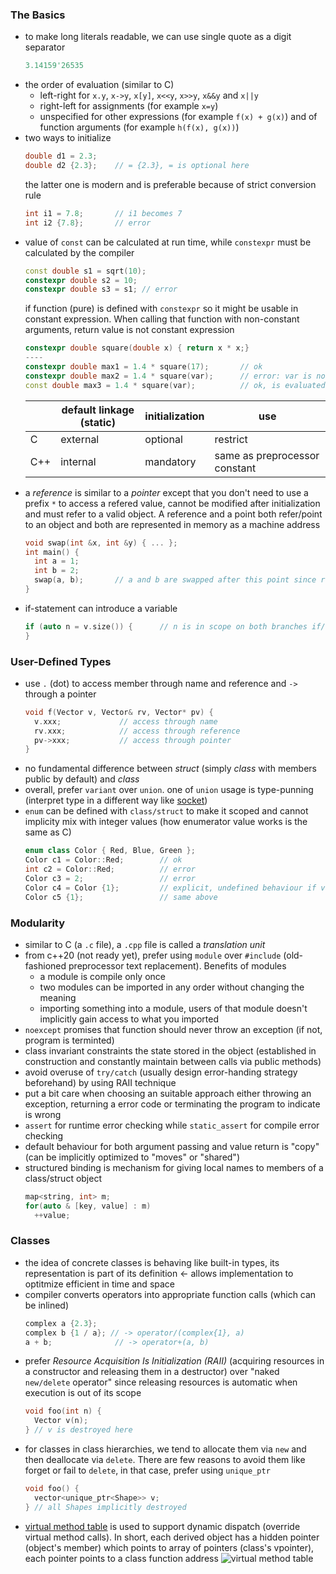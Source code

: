 ### The Basics

- to make long literals readable, we can use single quote as a digit separator
  ```cpp
  3.14159'26535
  ```
- the order of evaluation (similar to C)
  - left-right for `x.y`, `x->y`, `x[y]`, `x<<y`, `x>>y`, `x&&y` and `x||y`
  - right-left for assignments (for example `x=y`)
  - unspecified for other expressions (for example `f(x) + g(x)`) and of function arguments (for example `h(f(x), g(x))`)
- two ways to initialize
  ```cpp
  double d1 = 2.3;
  double d2 {2.3};    // = {2.3}, = is optional here
  ```
  the latter one is modern and is preferable because of strict conversion rule
  ```cpp
  int i1 = 7.8;       // i1 becomes 7
  int i2 {7.8};       // error
  ```
- value of `const` can be calculated at run time, while `constexpr` must be calculated by the compiler
  ```cpp
  const double s1 = sqrt(10);
  constexpr double s2 = 10;
  constexpr double s3 = s1; // error
  ```
  if function (pure) is defined with `constexpr` so it might be usable in constant expression. When calling that function with non-constant arguments, return value is not constant expression
  ```cpp
  constexpr double square(double x) { return x * x;}
  ----
  constexpr double max1 = 1.4 * square(17);       // ok
  constexpr double max2 = 1.4 * square(var);      // error: var is not constant expression
  const double max3 = 1.4 * square(var);          // ok, is evaluated at runtime
  ```
  |     | default linkage (static) | initialization | use                           |
  | --- | ------------------------ | -------------- | ----------------------------- |
  | C   | external                 | optional       | restrict                      |
  | C++ | internal                 | mandatory      | same as preprocessor constant |
- a _reference_ is similar to a _pointer_ except that you don't need to use a prefix `*` to access a refered value, cannot be modified after initialization and must refer to a valid object. A reference and a point both refer/point to an object and both are represented in memory as a machine address
  ```cpp
  void swap(int &x, int &y) { ... };
  int main() {
    int a = 1;
    int b = 2;
    swap(a, b);       // a and b are swapped after this point since reference makes sure we use that variable itself (not copy)
  }
  ```
- if-statement can introduce a variable
  ```cpp
  if (auto n = v.size()) {      // n is in scope on both branches if/else
  }
  ```

### User-Defined Types

- use `.` (dot) to access member through name and reference and `->` through a pointer
  ```cpp
  void f(Vector v, Vector& rv, Vector* pv) {
    v.xxx;             // access through name
    rv.xxx;            // access through reference
    pv->xxx;           // access through pointer
  }
  ```
- no fundamental difference between _struct_ (simply _class_ with members public by default) and _class_
- overall, prefer `variant` over `union`. one of `union` usage is type-punning (interpret type in a different way like [socket](https://en.wikipedia.org/wiki/Type_punning#Sockets_example))
- `enum` can be defined with `class/struct` to make it scoped and cannot implicity mix with integer values (how enumerator value works is the same as C)
  ```cpp
  enum class Color { Red, Blue, Green };
  Color c1 = Color::Red;        // ok
  int c2 = Color::Red;          // error
  Color c3 = 2;                 // error
  Color c4 = Color {1};         // explicit, undefined behaviour if value is out of enum ranges
  Color c5 {1};                 // same above
  ```

### Modularity

- similar to C (a `.c` file), a `.cpp` file is called a _translation unit_
- from c++20 (not ready yet), prefer using `module` over `#include` (old-fashioned preprocessor text replacement). Benefits of modules
  - a module is compile only once
  - two modules can be imported in any order without changing the meaning
  - importing something into a module, users of that module doesn't implicitly gain access to what you imported
- `noexcept` promises that function should never throw an exception (if not, program is terminted)
- class invariant constraints the state stored in the object (established in construction and constantly maintain between calls via public methods)
- avoid overuse of `try/catch` (usually design error-handing strategy beforehand) by using RAII technique
- put a bit care when choosing an suitable approach either throwing an exception, returning a error code or terminating the program to indicate is wrong
- `assert` for runtime error checking while `static_assert` for compile error checking
- default behaviour for both argument passing and value return is "copy" (can be implicitly optimized to "moves" or "shared")
- structured binding is mechanism for giving local names to members of a class/struct object
  ```cpp
  map<string, int> m;
  for(auto & [key, value] : m)
    ++value;
  ```

### Classes

- the idea of concrete classes is behaving like built-in types, its representation is part of its definition <- allows implementation to optitmize efficient in time and space
- compiler converts operators into appropriate function calls (which can be inlined)
  ```cpp
  complex a {2.3};
  complex b {1 / a}; // -> operator/(complex{1}, a)
  a + b;              // -> operator+(a, b)
  ```
- prefer _Resource Acquisition Is Initialization (RAII)_ (acquiring resources in a constructor and releasing them in a destructor) over "naked `new/delete` operator" since releasing resources is automatic when execution is out of its scope
  ```cpp
  void foo(int n) {
    Vector v(n);
  } // v is destroyed here
  ```
- for classes in class hierarchies, we tend to allocate them via `new` and then deallocate via `delete`. There are few reasons to avoid them like forget or fail to `delete`, in that case, prefer using `unique_ptr`
  ```cpp
  void foo() {
    vector<unique_ptr<Shape>> v;
  } // all Shapes implicitly destroyed
  ```
- [virtual method table](https://en.wikipedia.org/wiki/Virtual_method_table#Example) is used to support dynamic dispatch (override virtual method calls). In short, each derived object has a hidden pointer (object's member) which points to array of pointers (class's vpointer), each pointer points to a class function address
  ![virtual method table](https://i.imgur.com/v3RgnSL.jpg)
